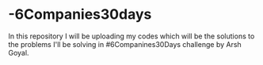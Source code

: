 # -6Companies30days

In this repository I will be uploading my codes which will be the solutions to the problems I'll be solving in #6Companines30Days challenge by Arsh Goyal. 
